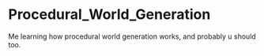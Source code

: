 # Procedural_World_Generation
Me learning how procedural world generation works, and probably u should too.
